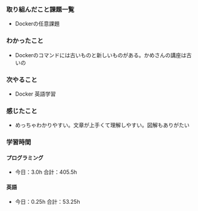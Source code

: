 ### 取り組んだこと課題一覧
- Dockerの任意課題
### わかったこと
- Dockerのコマンドには古いものと新しいものがある。かめさんの講座は古いの
### 次やること
- Docker  英語学習
### 感じたこと
- めっちゃわかりやすい。文章が上手くて理解しやすい。図解もありがたい
### 学習時間
#### プログラミング
- 今日：3.0h 合計：405.5h
#### 英語
- 今日：0.25h 合計：53.25h